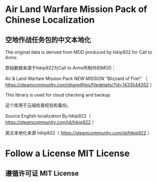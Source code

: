 # Air Land Warfare Mission Pack of Chinese Localization

## 空地作战任务包的中文本地化

The original data is derived from MOD produced by hikip922 for Call to Arms:

原始数据来源于hikip922为Call to Arms所制作的MOD：

Air & Land Warfare Mission Pack *NEW MISSION* "Blizzard of Fire!" （ https://steamcommunity.com/sharedfiles/filedetails/?id=1433544352 ）

This library is used for cloud checking and backup.

这个库用于云端检查校验和备份。

Source English localization By.hikip922（ https://steamcommunity.com/id/hikip922 ）

英文本地化来源 hikip922（ https://steamcommunity.com/id/hikip922 ）

# Follow a License MIT License

## 遵循许可证 MIT License
